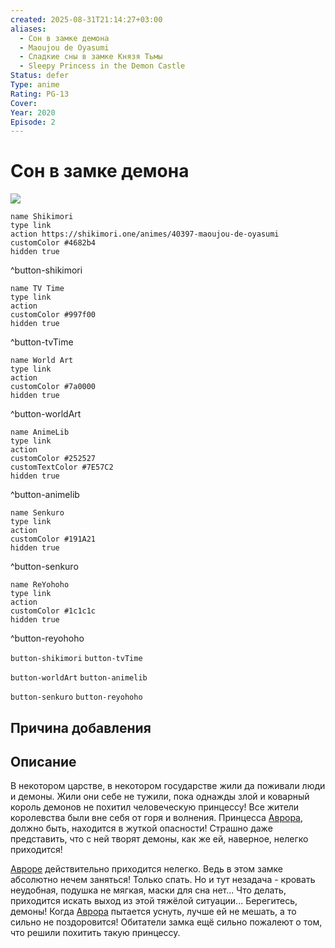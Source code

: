 ```yaml
---
created: 2025-08-31T21:14:27+03:00
aliases:
  - Сон в замке демона
  - Maoujou de Oyasumi
  - Сладкие сны в замке Князя Тьмы
  - Sleepy Princess in the Demon Castle
Status: defer
Type: anime
Rating: PG-13
Cover:
Year: 2020
Episode: 2
---
```


# Сон в замке демона

![](https://shikimori.one/uploads/poster/animes/40397/ae9e67837cea0b4935e0034d54c219aa.jpeg)

```button
name Shikimori
type link
action https://shikimori.one/animes/40397-maoujou-de-oyasumi
customColor #4682b4
hidden true
```
^button-shikimori

```button
name TV Time
type link
action 
customColor #997f00
hidden true
```
^button-tvTime

```button
name World Art
type link
action 
customColor #7a0000
hidden true
```
^button-worldArt

```button
name AnimeLib
type link
action 
customColor #252527
customTextColor #7E57C2
hidden true
```
^button-animelib

```button
name Senkuro
type link
action 
customColor #191A21
hidden true
```
^button-senkuro

```button
name ReYohoho
type link
action 
customColor #1c1c1c
hidden true
```
^button-reyohoho



`button-shikimori` `button-tvTime`

`button-worldArt` `button-animelib`

`button-senkuro` `button-reyohoho`



## Причина добавления




## Описание

В некотором царстве, в некотором государстве жили да поживали люди и демоны. Жили они себе не тужили, пока однажды злой и коварный король демонов не похитил человеческую принцессу! Все жители королевства были вне себя от горя и волнения. Принцесса [Аврора](https://shikimori.one/characters/144908-aurora-suya-rhys-kaymin), должно быть, находится в жуткой опасности! Страшно даже представить, что с ней творят демоны, как же ей, наверное, нелегко приходится!

[Авроре](https://shikimori.one/characters/144908-aurora-suya-rhys-kaymin) действительно приходится нелегко. Ведь в этом замке абсолютно нечем заняться! Только спать. Но и тут незадача - кровать неудобная, подушка не мягкая, маски для сна нет... Что делать, приходится искать выход из этой тяжёлой ситуации... Берегитесь, демоны! Когда [Аврора](https://shikimori.one/characters/144908-aurora-suya-rhys-kaymin) пытается уснуть, лучше ей не мешать, а то сильно не поздоровится! Обитатели замка ещё сильно пожалеют о том, что решили похитить такую принцессу.

